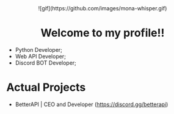 <center>![gif](https://github.com/images/mona-whisper.gif)<h1>Welcome to my profile!!</h1></center>

- Python Developer;
- Web API Developer;
- Discord BOT Developer;

# Actual Projects
- BetterAPI | CEO and Developer (https://discord.gg/betterapi)
